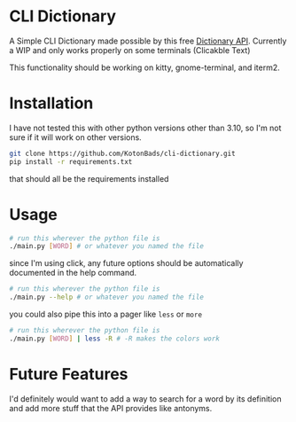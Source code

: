 # CLI Dictionary
A Simple CLI Dictionary made possible by this free [Dictionary API](https://dictionaryapi.dev/). Currently a WIP and only works properly on some terminals (Clicakble Text)

This functionality should be working on kitty, gnome-terminal, and iterm2.

# Installation
I have not tested this with other python versions other than 3.10, so I'm not sure if it will work on other versions.

```bash
git clone https://github.com/KotonBads/cli-dictionary.git
pip install -r requirements.txt
```
that should all be the requirements installed

# Usage
```bash
# run this wherever the python file is
./main.py [WORD] # or whatever you named the file
```
since I'm using click, any future options should be automatically documented in the help command.
```bash
# run this wherever the python file is
./main.py --help # or whatever you named the file
```
you could also pipe this into a pager like `less` or `more`
```bash
# run this wherever the python file is
./main.py [WORD] | less -R # -R makes the colors work
```

# Future Features
I'd definitely would want to add a way to search for a word by its definition and add more stuff that the API provides like antonyms.